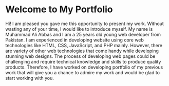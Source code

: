# Welcome to My Portfolio

Hi! I am pleased you gave me this opportunity to present my work. Without wasting any of your time, I would like to introduce myself. My name is Muhammad Ali Abbas and I am a 25 years old young web developer from Pakistan. I am experienced in developing website using core web technologies like HTML, CSS, JavaScript, and PHP mainly. However, there are variety of other web technologies that come handy while developing stunning web designs. The process of developing web pages could be challenging and require technical knowledge and skills to produce quality products. Therefore, I have worked on developing portfolio of my previous work that will give you a chance to admire my work and would be glad to start working with you.
